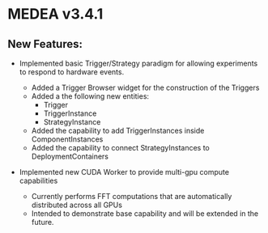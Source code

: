 # MEDEA v3.4.1
## New Features:
* Implemented basic Trigger/Strategy paradigm for allowing experiments to respond to hardware events.
    * Added a Trigger Browser widget for the construction of the Triggers
    * Added a the following new entities:
        * Trigger
        * TriggerInstance
        * StrategyInstance  
    * Added the capability to add TriggerInstances inside ComponentInstances
    * Added the capability to connect StrategyInstances to DeploymentContainers
    
* Implemented new CUDA Worker to provide multi-gpu compute capabilities
    * Currently performs FFT computations that are automatically distributed across all GPUs
    * Intended to demonstrate base capability and will be extended in the future.